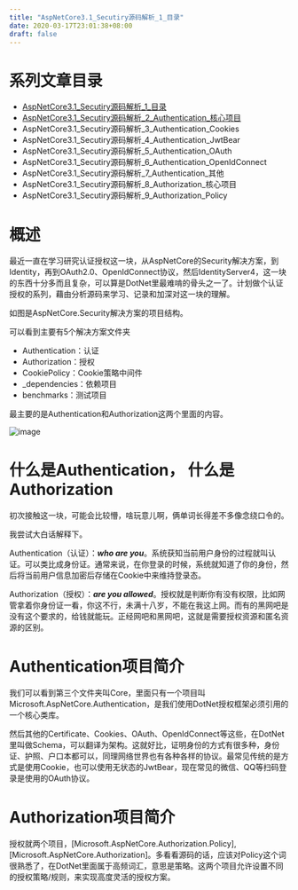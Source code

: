 ```yaml
---
title: "AspNetCore3.1_Secutiry源码解析_1_目录"
date: 2020-03-17T23:01:38+08:00
draft: false
---
```

# 系列文章目录
- [AspNetCore3.1_Secutiry源码解析_1_目录](https://holdengong.com/aspnetcore3.1_secutiry源码解析_1_目录)
- [AspNetCore3.1_Secutiry源码解析_2_Authentication_核心项目](https://holdengong.com/aspnetcore3.1_secutiry源码解析_2_authentication_核心项目)
- AspNetCore3.1_Secutiry源码解析_3_Authentication_Cookies
- AspNetCore3.1_Secutiry源码解析_4_Authentication_JwtBear
- AspNetCore3.1_Secutiry源码解析_5_Authentication_OAuth
- AspNetCore3.1_Secutiry源码解析_6_Authentication_OpenIdConnect
- AspNetCore3.1_Secutiry源码解析_7_Authentication_其他
- AspNetCore3.1_Secutiry源码解析_8_Authorization_核心项目
- AspNetCore3.1_Secutiry源码解析_9_Authorization_Policy

# 概述
最近一直在学习研究认证授权这一块，从AspNetCore的Security解决方案，到Identity，再到OAuth2.0、OpenIdConnect协议，然后IdentityServer4，这一块的东西十分多而且复杂，可以算是DotNet里最难啃的骨头之一了。计划做个认证授权的系列，藉由分析源码来学习、记录和加深对这一块的理解。

如图是AspNetCore.Security解决方案的项目结构。

可以看到主要有5个解决方案文件夹
- Authentication：认证
- Authorization：授权
- CookiePolicy：Cookie策略中间件
- _dependencies：依赖项目
- benchmarks：测试项目

最主要的是Authentication和Authorization这两个里面的内容。

![image](https://fs.31huiyi.com/08b5ab04-13a0-46a4-bd71-5ae61185c27e.png)

# 什么是Authentication， 什么是Authorization
初次接触这一块，可能会比较懵，啥玩意儿啊，俩单词长得差不多像念绕口令的。

我尝试大白话解释下。

Authentication（认证）：***who are you***。系统获知当前用户身份的过程就叫认证。可以类比成身份证。通常来说，在你登录的时候，系统就知道了你的身份，然后将当前用户信息加密后存储在Cookie中来维持登录态。

Authorization（授权）：***are you allowed***。授权就是判断你有没有权限，比如网管拿着你身份证一看，你这不行，未满十八岁，不能在我这上网。而有的黑网吧是没有这个要求的，给钱就能玩。正经网吧和黑网吧，这就是需要授权资源和匿名资源的区别。

# Authentication项目简介
我们可以看到第三个文件夹叫Core，里面只有一个项目叫Microsoft.AspNetCore.Authentication，是我们使用DotNet授权框架必须引用的一个核心类库。

然后其他的Certificate、Cookies、OAuth、OpenIdConnect等这些，在DotNet里叫做Schema，可以翻译为架构。这就好比，证明身份的方式有很多种，身份证、护照、户口本都可以，同理网络世界也有各种各样的协议。最常见传统的是方式是使用Cookie，也可以使用无状态的JwtBear，现在常见的微信、QQ等扫码登录是使用的OAuth协议。

# Authorization项目简介
授权就两个项目，[Microsoft.AspNetCore.Authorization.Policy],[Microsoft.AspNetCore.Authorization]。多看看源码的话，应该对Policy这个词很熟悉了，在DotNet里面属于高频词汇，意思是策略。这两个项目允许设置不同的授权策略/规则，来实现高度灵活的授权方案。




